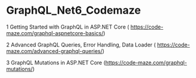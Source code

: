 # GraphQL_Net6_Codemaze

1 Getting Started with GraphQL in ASP.NET Core
  ( https://code-maze.com/graphql-aspnetcore-basics/)
  
2 Advanced GraphQL Queries, Error Handling, Data Loader
  ( https://code-maze.com/advanced-graphql-queries/)

3 GraphQL Mutations in ASP.NET Core 
  (https://code-maze.com/graphql-mutations/)
